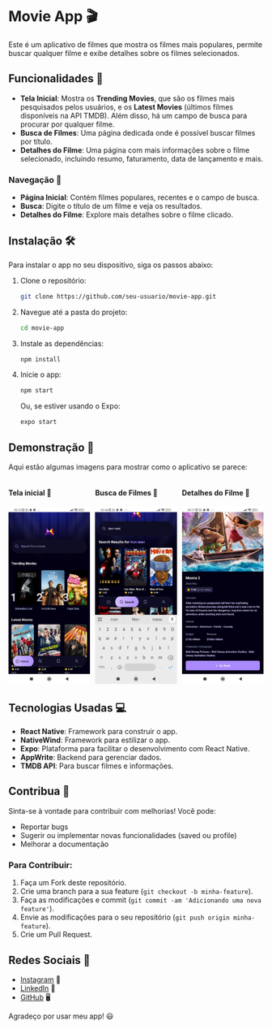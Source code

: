 # Movie App 🎬

Este é um aplicativo de filmes que mostra os filmes mais populares, permite buscar qualquer filme e exibe detalhes sobre os filmes selecionados.

## Funcionalidades 🚀

- **Tela Inicial**: Mostra os **Trending Movies**, que são os filmes mais pesquisados pelos usuários, e os **Latest Movies** (últimos filmes disponíveis na API TMDB). Além disso, há um campo de busca para procurar por qualquer filme.
- **Busca de Filmes**: Uma página dedicada onde é possível buscar filmes por título.
- **Detalhes do Filme**: Uma página com mais informações sobre o filme selecionado, incluindo resumo, faturamento, data de lançamento e mais.

### Navegação 🧭

- **Página Inicial**: Contém filmes populares, recentes e o campo de busca.
- **Busca**: Digite o título de um filme e veja os resultados.
- **Detalhes do Filme**: Explore mais detalhes sobre o filme clicado.

## Instalação 🛠️

Para instalar o app no seu dispositivo, siga os passos abaixo:

1. Clone o repositório:
   ```bash
   git clone https://github.com/seu-usuario/movie-app.git
   ```
2. Navegue até a pasta do projeto:
   ```bash
   cd movie-app
   ```
3. Instale as dependências:
   ```bash
   npm install
   ```
4. Inicie o app:
   ```bash
   npm start
   ```
   Ou, se estiver usando o Expo:
   ```bash
   expo start
   ```

## Demonstração 🎥

Aqui estão algumas imagens para mostrar como o aplicativo se parece:

<div style="display: flex; justify-content: space-between; gap: 10px;">

   <div>

   #### Tela inicial 📱

   <img src="./images/home_screen.jpg" alt="Tela Inicial" width="200" />
   </div>
   <div>

   #### Busca de Filmes 🔎

   <img src="./images/search_screen.jpg" alt="Busca de Filmes" width="200" />
   </div>
   <div>

   #### Detalhes do Filme 🎦

   <img src="./images/movie_details_screen.jpg" alt="Detalhes do Filme" width="200" />
   </div>
</div>


## Tecnologias Usadas 💻

- **React Native**: Framework para construir o app.
- **NativeWind**: Framework para estilizar o app.
- **Expo**: Plataforma para facilitar o desenvolvimento com React Native.
- **AppWrite**: Backend para gerenciar dados.
- **TMDB API**: Para buscar filmes e informações.

## Contribua 💬

Sinta-se à vontade para contribuir com melhorias! Você pode:

- Reportar bugs
- Sugerir ou implementar novas funcionalidades (saved ou profile)
- Melhorar a documentação

### Para Contribuir:

1. Faça um Fork deste repositório.
2. Crie uma branch para a sua feature (`git checkout -b minha-feature`).
3. Faça as modificações e commit (`git commit -am 'Adicionando uma nova feature'`).
4. Envie as modificações para o seu repositório (`git push origin minha-feature`).
5. Crie um Pull Request.

## Redes Sociais 📲

- [Instagram](https://www.instagram.com/thiagopaulista87/) 📸
- [LinkedIn](https://www.linkedin.com/in/thiago-alves-dev/) 💼
- [GitHub](https://github.com/Thiago87dev) 🖥️

Agradeço por usar meu app! 😃
